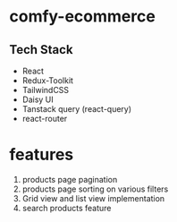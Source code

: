 # comfy-ecommerce

## Tech Stack
- React
- Redux-Toolkit
- TailwindCSS
- Daisy UI
- Tanstack query (react-query)
- react-router

# features
1. products page pagination
2. products page sorting on various filters
3. Grid view and list view implementation
4. search products feature
